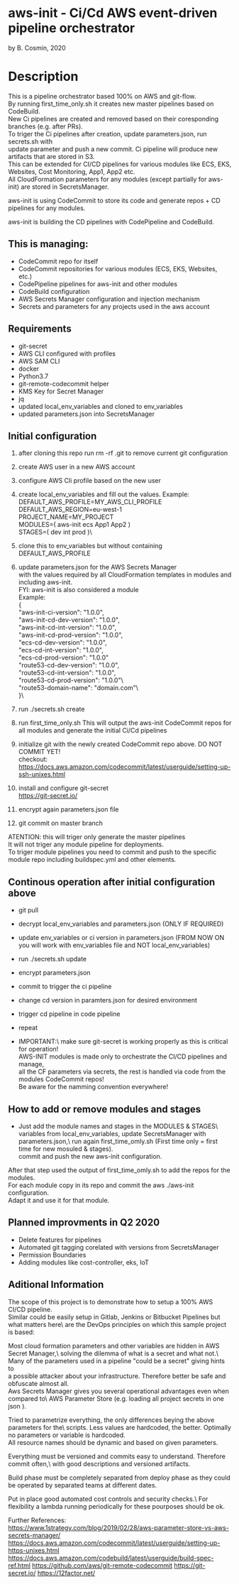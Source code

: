 # aws-init - Ci/Cd AWS event-driven pipeline orchestrator
by B. Cosmin, 2020

# Description
This is a pipeline orchestrator based 100% on AWS and git-flow. \
By running first_time_only.sh it creates new master pipelines based on CodeBuild. \
New Ci pipelines are created and removed based on their coresponding branches (e.g. after PRs). \
To triger the Ci pipelines after creation, update parameters.json, run secrets.sh with \
update parameter and push a new commit. Ci pipeline will produce new artifacts that are stored in S3. \
This can be extended for CI/CD pipelines for various modules like ECS, EKS, Websites, Cost Monitoring, App1, App2 etc. \
All CloudFormation parameters for any modules (except partially for aws-init) are stored in SecretsManager.

aws-init is using CodeCommit to store its code and generate repos + CD pipelines for any modules.

aws-init is building the CD pipelines with CodePipeline and CodeBuild.

## This is managing:
* CodeCommit repo for itself
* CodeCommit repositories for various modules (ECS, EKS, Websites, etc.)
* CodePipeline pipelines for aws-init and other modules
* CodeBuild configuration
* AWS Secrets Manager configuration and injection mechanism
* Secrets and parameters for any projects used in the aws account

## Requirements
* git-secret
* AWS CLI configured with profiles
* AWS SAM CLI
* docker
* Python3.7
* git-remote-codecommit helper
* KMS Key for Secret Manager
* jq
* updated local_env_variables and cloned to env_variables
* updated parameters.json into SecretsManager

## Initial configuration
1. after cloning this repo run rm -rf .git to remove current git configuration

2. create AWS user in a new AWS account

3. configure AWS Cli profile based on the new user

4. create local_env_variables and fill out the values.
Example:\
DEFAULT_AWS_PROFILE=MY_AWS_CLI_PROFILE\
DEFAULT_AWS_REGION=eu-west-1\
PROJECT_NAME=MY_PROJECT\
MODULES=( aws-init ecs App1 App2 )\
STAGES=( dev int prod )\

5. clone this to env_variables but without containing DEFAULT_AWS_PROFILE

6. update parameters.json for the AWS Secrets Manager\
with the values required by all CloudFormation templates in modules and including aws-init.\
FYI: aws-init is also considered a module\
Example:\
{\
  "aws-init-ci-version": "1.0.0",\
  "aws-init-cd-dev-version": "1.0.0",\
  "aws-init-cd-int-version": "1.0.0",\
  "aws-init-cd-prod-version": "1.0.0",\
  "ecs-cd-dev-version": "1.0.0",\
  "ecs-cd-int-version": "1.0.0",\
  "ecs-cd-prod-version": "1.0.0"\
  "route53-cd-dev-version": "1.0.0",\
  "route53-cd-int-version": "1.0.0",\
  "route53-cd-prod-version": "1.0.0"\  
  "route53-domain-name": "domain.com"\    
}\

7. run ./secrets.sh create

8. run first_time_only.sh
This will output the aws-init CodeCommit repos for all modules and generate the initial Ci/Cd pipelines

9. initialize git with the newly created CodeCommit repo above. DO NOT COMMIT YET!\
checkout: https://docs.aws.amazon.com/codecommit/latest/userguide/setting-up-ssh-unixes.html

10. install and configure git-secret\
https://git-secret.io/

11. encrypt again parameters.json file

12. git commit on master branch

ATENTION: this will triger only generate the master pipelines\
It will not triger any module pipeline for deployments.\
To triger module pipelines you need to commit and push to the specific module repo including buildspec.yml and other elements.


## Continous operation after initial configuration above
* git pull
* decrypt local_env_variables and parameters.json (ONLY IF REQUIRED)
* update env_variables or ci version in parameters.json 
(FROM NOW ON you will work with env_variables file and NOT local_env_variables)
* run ./secrets.sh update
* encrypt parameters.json
* commit to trigger the ci pipeline
* change cd version in paramters.json for desired environment
* trigger cd pipeline in code pipeline
* repeat

* IMPORTANT:\ 
make sure git-secret is working properly as this is critical for operation!\
AWS-INIT modules is made only to orchestrate the CI/CD pipelines and manage,\
all the CF parameters via secrets, the rest is handled via code from the modules CodeCommit repos!\
Be aware for the namming convention everywhere!

## How to add or remove modules and stages
* Just add the module names and stages in the MODULES & STAGES\ 
variables from local_env_variables, update SecretsManager with parameters.json,\ 
run again first_time_omly.sh (First time only = first time for new mosuled & stages).\
commit and push the new aws-init configuration.

After that step used the output of first_time_omly.sh to add the repos for the modules.\
For each module copy in its repo and commit the aws ./aws-init configuration.\
Adapt it and use it for that module.

## Planned improvments in Q2 2020
* Delete features for pipelines
* Automated git tagging corelated with versions from SecretsManager
* Permission Boundaries
* Adding modules like cost-controller, eks, IoT

## Aditional Information
The scope of this project is to demonstrate how to setup a 100% AWS CI/CD pipeline.\
Similar could be easily setup in Gitlab, Jenkins or Bitbucket Pipelines but what matters here\ 
are the DevOps principles on which this sample project is based:

Most cloud formation parameters and other variables are hidden in AWS Secret Manager,\ 
solving the dilemma of what is a secret and what not.\ 
Many of the parameters used in a pipeline "could be a secret" giving hints to \
a possible attacker about your infrastructure. Therefore better be safe and obfuscate almost all.\
Aws Secrets Manager gives you several operational advantages even when compared to\ 
AWS Parameter Store (e.g. loading all project secrets in one json ).

Tried to parametrize everything, the only differences beying the above parameters for the\ 
scripts. Less values are hardcoded, the better. Optimally no parameters or variable is hardcoded.\
All resource names should be dynamic and based on given parameters.

Everything must be versioned and commits easy to understand. Therefore commit often,\ 
with good descriptions and versioned artifacts.

Build phase must be completely separated from deploy phase as they could be operated by separated teams at different dates.

Put in place good automated cost controls and security checks.\ 
For flexibility a lambda running periodically for these pourposes should be ok.

Further References:\
https://www.1strategy.com/blog/2019/02/28/aws-parameter-store-vs-aws-secrets-manager/
https://docs.aws.amazon.com/codecommit/latest/userguide/setting-up-https-unixes.html
https://docs.aws.amazon.com/codebuild/latest/userguide/build-spec-ref.html
https://github.com/aws/git-remote-codecommit
https://git-secret.io/
https://12factor.net/